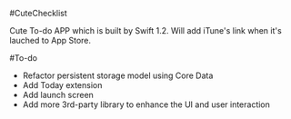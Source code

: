 #CuteChecklist

Cute To-do APP which is built by Swift 1.2. Will add iTune's link when it's lauched to App Store.

#To-do

- Refactor persistent storage model using Core Data
- Add Today extension
- Add launch screen
- Add more 3rd-party library to enhance the UI and user interaction